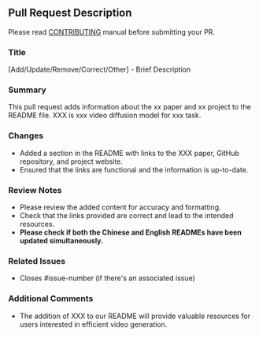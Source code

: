 ## Pull Request Description

Please read [CONTRIBUTING](https://github.com/mini-sora/minisora/blob/main/.github/CONTRIBUTING.md) manual before submitting your PR.

### Title
[Add/Update/Remove/Correct/Other] - Brief Description

### Summary
This pull request adds information about the xx paper and xx  project to the README file. XXX is xxx video diffusion model for xxx task.

### Changes
- Added a section in the README with links to the XXX paper, GitHub repository, and project website.
- Ensured that the links are functional and the information is up-to-date.

### Review Notes
- Please review the added content for accuracy and formatting.
- Check that the links provided are correct and lead to the intended resources.
- **Please check if both the Chinese and English READMEs have been updated simultaneously.**

### Related Issues
- Closes #issue-number (if there's an associated issue)

### Additional Comments
- The addition of XXX to our README will provide valuable resources for users interested in efficient video generation.

